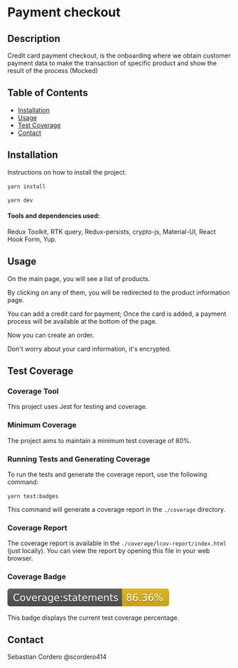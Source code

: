 # Payment checkout

## Description

Credit card payment checkout, is the onboarding where we obtain customer payment data to make the transaction of specific product and show
the result of the process (Mocked)

## Table of Contents

- [Installation](#installation)
- [Usage](#usage)
- [Test Coverage](#test-coverage)
- [Contact](#contact)

## Installation

Instructions on how to install the project.

`yarn install`

`yarn dev`

#### Tools and dependencies used:

Redux Toolkit, RTK query, Redux-persists, crypto-js, Material-UI, React Hook Form, Yup.

## Usage

On the main page, you will see a list of products.

By clicking on any of them, you will be redirected to the product information page.

You can add a credit card for payment; Once the card is added, a payment process will be available at the bottom of the page.

Now you can create an order.

Don't worry about your card information, it's encrypted.

## Test Coverage

### Coverage Tool

This project uses Jest for testing and coverage.

### Minimum Coverage

The project aims to maintain a minimum test coverage of 80%.

### Running Tests and Generating Coverage

To run the tests and generate the coverage report, use the following command:

`yarn test:badges`

This command will generate a coverage report in the `./coverage` directory.

### Coverage Report

The coverage report is available in the `./coverage/lcov-report/index.html` (just locally). You can view the report by opening this file in your web browser.

### Coverage Badge

![Coverage](./coverage/badge-statements.svg)

This badge displays the current test coverage percentage.

## Contact

Sebastian Cordero @scordero414

